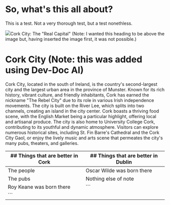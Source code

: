 # So, what's this all about?

This is a test. Not a very thorough test, but a test nonethless.

![](/img/cork_city.png)Cork City: The "Real Capital" (Note: I wanted this heading to be above the image but, having inserted the image first, it was not possible.)

# Cork City (Note: this was added using Dev-Doc AI)

Cork City, located in the south of Ireland, is the country's second-largest city and the largest urban area in the province of Munster. Known for its rich history, vibrant culture, and friendly inhabitants, Cork has earned the nickname "The Rebel City" due to its role in various Irish independence movements. The city is built on the River Lee, which splits into two channels, creating an island in the city center. Cork boasts a thriving food scene, with the English Market being a particular highlight, offering local and artisanal produce. The city is also home to University College Cork, contributing to its youthful and dynamic atmosphere. Visitors can explore numerous historical sites, including St. Fin Barre's Cathedral and the Cork City Gaol, or enjoy the lively music and arts scene that permeates the city's many pubs, theaters, and galleries.

| ## Things that are better in Cork | ## Things that are better in Dublin |
| --------------------------------- | ----------------------------------- |
| The people                        | Oscar Wilde was born there          |
| The pubs                          | Nothing else of note                |
| Roy Keane was born there          | ```
```                             |
